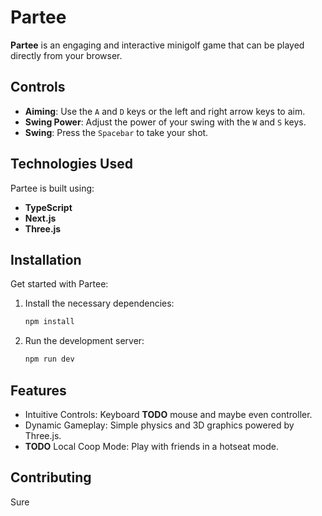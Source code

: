 # Partee

**Partee** is an engaging and interactive minigolf game that can be played directly from your browser.

## Controls

- **Aiming**: Use the `A` and `D` keys or the left and right arrow keys to aim.
- **Swing Power**: Adjust the power of your swing with the `W` and `S` keys.
- **Swing**: Press the `Spacebar` to take your shot.

## Technologies Used

Partee is built using:

- **TypeScript**
- **Next.js**
- **Three.js**

## Installation

Get started with Partee:

1. Install the necessary dependencies:
   ```bash
   npm install
   ```
2. Run the development server:
   ```bash
   npm run dev
   ```

## Features

- Intuitive Controls: Keyboard **TODO** mouse and maybe even controller.
- Dynamic Gameplay: Simple physics and 3D graphics powered by Three.js.
- **TODO** Local Coop Mode: Play with friends in a hotseat mode.

## Contributing

Sure
